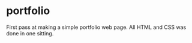 # portfolio
First pass at making a simple portfolio web page. All HTML and CSS was done in one sitting.
